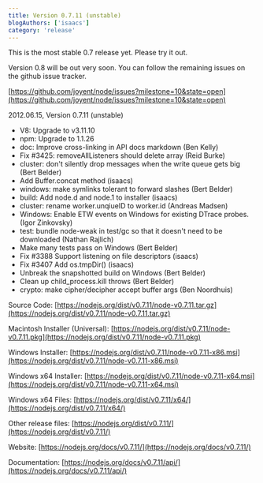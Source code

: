 ```yaml
---
title: Version 0.7.11 (unstable)
blogAuthors: ['isaacs']
category: 'release'
---
```


This is the most stable 0.7 release yet. Please try it out.

Version 0.8 will be out very soon. You can follow the remaining issues on the github issue tracker.

[https://github.com/joyent/node/issues?milestone=10&state=open](https://github.com/joyent/node/issues?milestone=10&state=open)

2012.06.15, Version 0.7.11 (unstable)

* V8: Upgrade to v3.11.10
* npm: Upgrade to 1.1.26
* doc: Improve cross-linking in API docs markdown (Ben Kelly)
* Fix #3425: removeAllListeners should delete array (Reid Burke)
* cluster: don't silently drop messages when the write queue gets big (Bert Belder)
* Add Buffer.concat method (isaacs)
* windows: make symlinks tolerant to forward slashes (Bert Belder)
* build: Add node.d and node.1 to installer (isaacs)
* cluster: rename worker.unqiueID to worker.id (Andreas Madsen)
* Windows: Enable ETW events on Windows for existing DTrace probes. (Igor Zinkovsky)
* test: bundle node-weak in test/gc so that it doesn't need to be downloaded (Nathan Rajlich)
* Make many tests pass on Windows (Bert Belder)
* Fix #3388 Support listening on file descriptors (isaacs)
* Fix #3407 Add os.tmpDir() (isaacs)
* Unbreak the snapshotted build on Windows (Bert Belder)
* Clean up child\_process.kill throws (Bert Belder)
* crypto: make cipher/decipher accept buffer args (Ben Noordhuis)

Source Code: [https://nodejs.org/dist/v0.7.11/node-v0.7.11.tar.gz](https://nodejs.org/dist/v0.7.11/node-v0.7.11.tar.gz)

Macintosh Installer (Universal): [https://nodejs.org/dist/v0.7.11/node-v0.7.11.pkg](https://nodejs.org/dist/v0.7.11/node-v0.7.11.pkg)

Windows Installer: [https://nodejs.org/dist/v0.7.11/node-v0.7.11-x86.msi](https://nodejs.org/dist/v0.7.11/node-v0.7.11-x86.msi)

Windows x64 Installer: [https://nodejs.org/dist/v0.7.11/node-v0.7.11-x64.msi](https://nodejs.org/dist/v0.7.11/node-v0.7.11-x64.msi)

Windows x64 Files: [https://nodejs.org/dist/v0.7.11/x64/](https://nodejs.org/dist/v0.7.11/x64/)

Other release files: [https://nodejs.org/dist/v0.7.11/](https://nodejs.org/dist/v0.7.11/)

Website: [https://nodejs.org/docs/v0.7.11/](https://nodejs.org/docs/v0.7.11/)

Documentation: [https://nodejs.org/docs/v0.7.11/api/](https://nodejs.org/docs/v0.7.11/api/)
